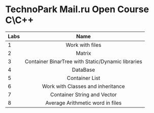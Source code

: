 # TechnoPark Mail.ru Open Course C\C++
|     Labs      |                        Name                       |
| ------------- |:-------------------------------------------------:|
| 1             | Work with files                                   |
| 2             | Matrix                                            |
| 3             | Container BinarTree with Static/Dynamic libraries |
| 4             | DataBase                                          |
| 5             | Container List                                    |
| 6             | Work with Classes and inheritance                 |
| 7             | Container String and Vector                       |
| 8             | Average Arithmetic word in files                  |

